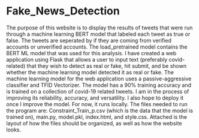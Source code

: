 # Fake_News_Detection
The purpose of this website is to display the results of tweets that were run through a machine learning BERT model that labeled each tweet as true or false. The tweets are seperated by if they are coming from verified accounts or unverified accounts. 
The load_pretrained model contains the BERT ML model that was used for this analysis. 
I have created a web application using Flask that allows a user to input text (preferably covid-related) that they wish to detect as real or fake, hit submit, and be shown whether the machine learning model detected it as real or fake. The machine learning model for the web application uses a passive-aggressive classifier and TFID Vectorizer. The model has a 90% training accuracy and is trained on a collection of covid-19 related tweets. I am in the process of improving its reliability, accuracy, and versatility. I also hope to deploy it once I improve the model. For now, it runs locally. 
The files needed to run the program are: Constraint_Train_p.csv (which is the data that the model is trained on), main.py, model.pkl, index.html, and  style.css.
Attached is the layout of how the files should be organized, as well as how the website looks. 
